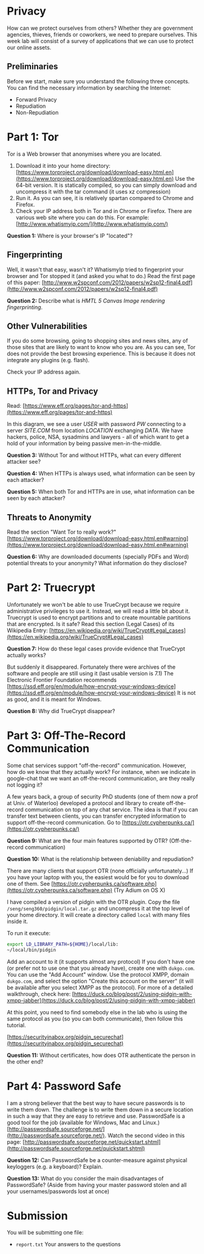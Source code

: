 # Privacy #

How can we protect ourselves from others? Whether they are government agencies, thieves, friends or coworkers, we need to prepare ourselves. This week lab will consist of a survey of applications that we can use to protect our online assets.

## Preliminaries ##

Before we start, make sure you understand the following three concepts. You can find the necessary information by searching the Internet:

- Forward Privacy
- Repudiation
- Non-Repudiation

# Part 1: Tor #

Tor is a Web browser that anonymises where you are located. 

1. Download it into your home directory: [https://www.torproject.org/download/download-easy.html.en](https://www.torproject.org/download/download-easy.html.en) Use the 64-bit version. It is statically compiled, so you can simply download and uncompress it with the tar command (it uses xz compression)
2. Run it. As you can see, it is relatively spartan compared to Chrome and Firefox.
3. Check your IP address both in Tor and in Chrome or Firefox. There are various web site where you can do this. For example: [http://www.whatismyip.com/](http://www.whatismyip.com/)

**Question 1:** Where is your browser's IP "located"?

## Fingerprinting ##

Well, it wasn't that easy, wasn't it? WhatismyIp tried to fingerprint your browser and Tor stopped it (and asked you what to do.) Read the first page of this paper: [http://www.w2spconf.com/2012/papers/w2sp12-final4.pdf](http://www.w2spconf.com/2012/papers/w2sp12-final4.pdf)

**Question 2:** Describe what is *HMTL 5 Canvas Image rendering fingerprinting*.

## Other Vulnerabilities ##

If you do some browsing, going to shopping sites and news sites, any of those sites that are likely to want to know who you are. As you can see, Tor does not provide the best browsing experience. This is because it does not integrate any plugins (e.g. flash).

Check your IP address again.

## HTTPs, Tor and Privacy ##

Read: [https://www.eff.org/pages/tor-and-https](https://www.eff.org/pages/tor-and-https)

In this diagram, we see a user *USER* with password *PW* connecting to a server *SITE.COM* from location *LOCATION* exchanging *DATA*. We have hackers, police, NSA, sysadmins and lawyers - all of which want to get a hold of your information by being passive men-in-the-middle.

**Question 3:** Without Tor and without HTTPs, what can every different attacker see?

**Question 4:** When HTTPs is always used, what information can be seen by each attacker?

**Question 5:** When both Tor and HTTPs are in use, what information can be seen by each attacker?

## Threats to Anonymity ##

Read the section "Want Tor to really work?" [https://www.torproject.org/download/download-easy.html.en#warning](https://www.torproject.org/download/download-easy.html.en#warning)

**Question 6:** Why are downloaded documents (specially PDFs and Word) potential threats to your anonymity? What information do they disclose?

# Part 2: Truecrypt #

Unfortunately we won't be able to use TrueCrypt because we require administrative privileges to use it. Instead, we will read a little bit about it. Truecrypt is used to encrypt partitions and to create mountable partitions that are encrypted. Is it safe? Read this section (Legal Cases) of its Wikipedia Entry:
[https://en.wikipedia.org/wiki/TrueCrypt#Legal_cases](https://en.wikipedia.org/wiki/TrueCrypt#Legal_cases)

**Question 7:** How do these legal cases provide evidence that TrueCrypt actually works?

But suddenly it disappeared. Fortunately there were archives of the software and people are still using it (last usable version is 7.1) The Electronic Frontier Foundation recommends [https://ssd.eff.org/en/module/how-encrypt-your-windows-device](https://ssd.eff.org/en/module/how-encrypt-your-windows-device) It is not as good, and it is meant for Windows. 

**Question 8:** Why did TrueCrypt disappear?

# Part 3: Off-The-Record Communication #

Some chat services support "off-the-record" communication. However, how do we know that they actually work? For instance, when we indicate in google-chat that we want an off-the-record communication, are they really not logging it?

A few years back, a group of security PhD students (one of them now a prof at Univ. of Waterloo) developed a protocol and library to create off-the-record communication on top of any chat service. The idea is that if you can transfer text between clients, you can transfer encrypted information to support off-the-record communication. Go to [https://otr.cypherpunks.ca/](https://otr.cypherpunks.ca/)

**Question 9:** What are the four main features supported by OTR? (Off-the-record communication)

**Question 10:** What is the relationship between deniability and repudiation?

There are many clients that support OTR (none officially unfortunately...) If you have your laptop with you, the easiest would be for you to download one of them. See [https://otr.cypherpunks.ca/software.php](https://otr.cypherpunks.ca/software.php) (Try Adium on OS X)

I have compiled a version of pidgin with the OTR plugin. Copy the file `/seng/seng360/pidgin/local.tar.gz` and uncompress it at the top level of your home directory. It will create a directory called `local` with many files inside it.

To run it execute:

``` bash
export LD_LIBRARY_PATH=${HOME}/local/lib:
~/local/bin/pidgin
```

Add an account to it (it supports almost any protocol) If you don't have one (or prefer not to use one that you already have), create one with `dukgo.com`. You can use the "Add Account" window. Use the protocol XMPP, domain `dukgo.com`, and select the option "Create this account on the server" (it will be available after you select XMPP as the protocol). For more of a detailed walkthrough, check here: [https://duck.co/blog/post/2/using-pidgin-with-xmpp-jabber](https://duck.co/blog/post/2/using-pidgin-with-xmpp-jabber)

At this point, you need to find somebody else in the lab who is using the same protocol as you (so you can both communicate), then follow this tutorial.

[https://securityinabox.org/pidgin_securechat](https://securityinabox.org/pidgin_securechat)

**Question 11:** Without certificates, how does OTR authenticate the person in the other end?

# Part 4: Password Safe #

I am a strong believer that the best way to have secure passwords is to write them down. The challenge is to write them down in a secure location in such a way that they are easy to retrieve and use. PasswordSafe is a good tool for the job (available for Windows, Mac and
Linux.) [http://passwordsafe.sourceforge.net/](http://passwordsafe.sourceforge.net/). Watch the second video in this page: [http://passwordsafe.sourceforge.net/quickstart.shtml](http://passwordsafe.sourceforge.net/quickstart.shtml)

**Question 12:** Can PasswordSafe be a counter-measure against physical keyloggers (e.g. a keyboard)? Explain.

**Question 13:** What do you consider the main disadvantages of PasswordSafe? (Aside from having your master password stolen and all your usernames/passwords lost at once)

# Submission #

You will be submitting one file:

- `report.txt` Your answers to the questions

